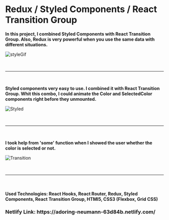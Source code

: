 <h1>Redux / Styled Components / React Transition Group</h1>

<strong>In this project, I combined Styled Components with React Transition Group. Also, Redux is very powerful when you use the same data with different situations.</strong>

![styleGif](https://user-images.githubusercontent.com/57728302/73719775-617d8c00-46ee-11ea-9718-07e10b05ed50.gif)


<br/>
<hr/> 
<br/>

<strong>Styled components very easy to use. I combined it with React Transition Group. Whit this combo, I could animate the Color and SelectedColor components right before they unmounted. </strong>

![Styled](https://user-images.githubusercontent.com/57728302/73719608-f2079c80-46ed-11ea-8cd5-ca6f6cbb8111.JPG)

<br/>
<hr/> 
<br/>

<strong>I took help from 'some' function when I showed the user whether the color is selected or not. </strong>

![Transition](https://user-images.githubusercontent.com/57728302/73720283-93432280-46ef-11ea-8953-85066268b4bd.JPG)


<br/>
<hr/> 
<br/>

<h4>Used Technologies: React Hooks, React Router, Redux, Styled Components, React Transition Group, HTMl5, CSS3 (Flexbox, Grid CSS) </h4>
<h3>Netlify Link: https://adoring-neumann-63d84b.netlify.com/</h3>
